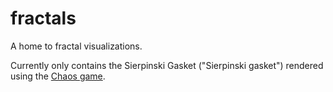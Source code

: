 # fractals

A home to fractal visualizations.

Currently only contains the Sierpinski Gasket ("Sierpinski gasket") rendered using the [Chaos game](https://en.wikipedia.org/wiki/Chaos_game).
